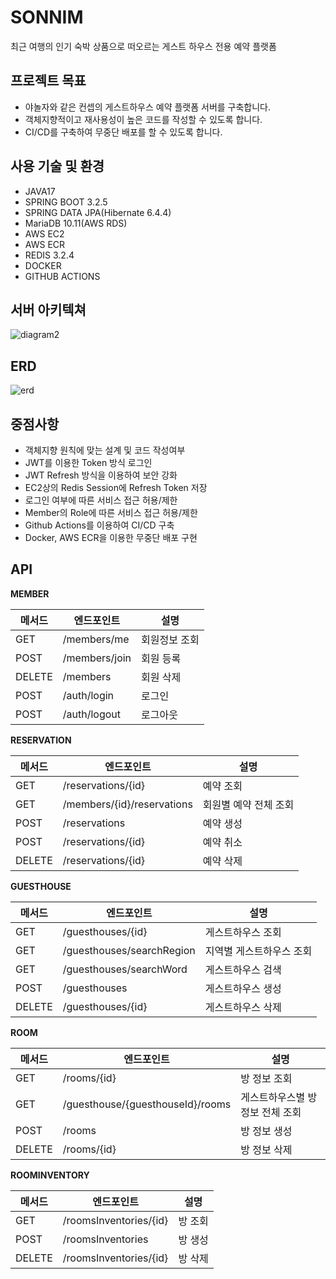 # SONNIM
최근 여행의 인기 숙박 상품으로 떠오르는 게스트 하우스 전용 예약 플랫폼

## 프로젝트 목표
- 야놀자와 같은 컨셉의 게스트하우스 예약 플랫폼 서버를 구축합니다.
- 객체지향적이고 재사용성이 높은 코드를 작성할 수 있도록 합니다.
- CI/CD를 구축하여 무중단 배포를 할 수 있도록 합니다.

## 사용 기술 및 환경
- JAVA17
- SPRING BOOT 3.2.5
- SPRING DATA JPA(Hibernate 6.4.4)
- MariaDB 10.11(AWS RDS)
- AWS EC2
- AWS ECR
- REDIS 3.2.4
- DOCKER
- GITHUB ACTIONS

## 서버 아키텍쳐
![diagram2](https://github.com/psh94/sonnim-server/assets/84213252/b2a4d60d-367d-43fa-98fb-865765c5e3ea)

## ERD

![erd](https://github.com/psh94/sonnim-server/assets/84213252/fd2b027e-49b3-4649-8410-ce0801b9e4d6)

## 중점사항
- 객체지향 원칙에 맞는 설계 및 코드 작성여부
- JWT를 이용한 Token 방식 로그인
- JWT Refresh 방식을 이용하여 보안 강화
- EC2상의 Redis Session에 Refresh Token 저장
- 로그인 여부에 따른 서비스 접근 허용/제한
- Member의 Role에 따른 서비스 접근 허용/제한
- Github Actions를 이용하여 CI/CD 구축
- Docker, AWS ECR을 이용한 무중단 배포 구현

## API

**MEMBER**

| 메서드 | 엔드포인트  | 설명         |
|---------|-----------|---------------------|
| GET     | /members/me  | 회원정보 조회        |
| POST    | /members/join| 회원 등록           |
| DELETE  | /members     | 회원 삭제           |
| POST    | /auth/login  | 로그인             |
| POST    | /auth/logout | 로그아웃            |


**RESERVATION**

| 메서드 | 엔드포인트  | 설명         |
|--------|-----------|---------------------|
| GET    | /reservations/{id}  | 예약 조회     |
| GET    | /members/{id}/reservations  | 회원별 예약 전체 조회     |
| POST   | /reservations       | 예약 생성     |
| POST   | /reservations/{id}  | 예약 취소     |
| DELETE | /reservations/{id}  | 예약 삭제     |


**GUESTHOUSE**

| 메서드 | 엔드포인트  | 설명         |
|--------|-----------|---------------------|
| GET    | /guesthouses/{id}  | 게스트하우스 조회     |
| GET    | /guesthouses/searchRegion  | 지역별 게스트하우스 조회     |
| GET    | /guesthouses/searchWord  | 게스트하우스 검색     |
| POST   | /guesthouses       | 게스트하우스 생성     |
| DELETE | /guesthouses/{id}  | 게스트하우스 삭제     |

**ROOM**

| 메서드 | 엔드포인트  | 설명         |
|--------|-----------|---------------------|
| GET    | /rooms/{id}  | 방 정보 조회     |
| GET    | /guesthouse/{guesthouseId}/rooms  | 게스트하우스별 방 정보 전체 조회     |
| POST   | /rooms       | 방 정보 생성     |
| DELETE | /rooms/{id}  | 방 정보 삭제     |

**ROOMINVENTORY**

| 메서드 | 엔드포인트  | 설명         |
|--------|-----------|---------------------|
| GET    | /roomsInventories/{id}  | 방 조회     |
| POST   | /roomsInventories       | 방 생성     |
| DELETE | /roomsInventories/{id}  | 방 삭제     |
